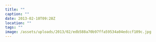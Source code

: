 ```yaml
---
title: ""
caption: ""
date: 2013-02-10T09:28Z
location: ""
tags: ""
image: /assets/uploads/2013/02/edb588a70b97ffa59534a04edccf109c.jpg
---
```

